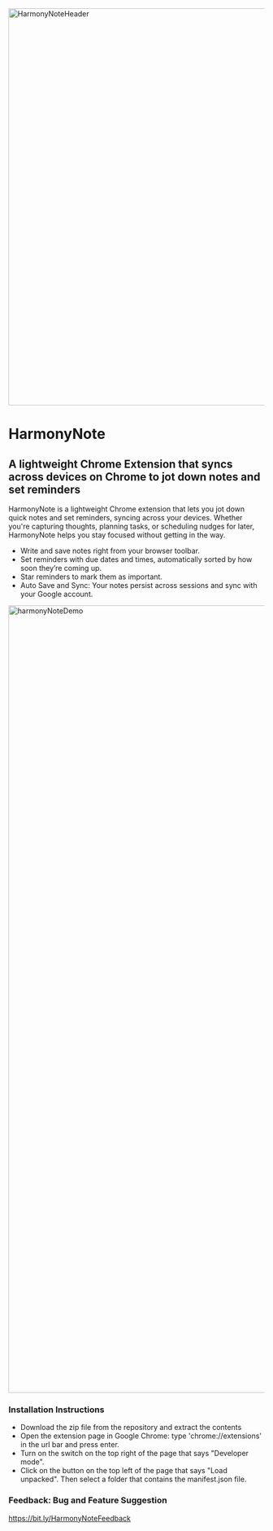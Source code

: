 <img width="780" alt="HarmonyNoteHeader" src="https://github.com/user-attachments/assets/c16f806a-7fd6-4e80-b20d-edfc5edd46eb" />

# HarmonyNote
## A lightweight Chrome Extension that syncs across devices on Chrome to jot down notes and set reminders

HarmonyNote is a lightweight Chrome extension that lets you jot down quick notes and set reminders, syncing across your devices. Whether you're capturing thoughts, planning tasks, or scheduling nudges for later, HarmonyNote helps you stay focused without getting in the way.
- Write and save notes right from your browser toolbar.
- Set reminders with due dates and times, automatically sorted by how soon they’re coming up.
- Star reminders to mark them as important.
- Auto Save and Sync: Your notes persist across sessions and sync with your Google account.

<img width="2661" height="1547" alt="harmonyNoteDemo" src="https://github.com/user-attachments/assets/f92000b1-3268-44a0-a4df-a2348654acc6" />

### Installation Instructions
- Download the zip file from the repository and extract the contents
- Open the extension page in Google Chrome: type 'chrome://extensions' in the url bar and press enter.
- Turn on the switch on the top right of the page that says "Developer mode".
- Click on the button on the top left of the page that says "Load unpacked". Then select a folder that contains the manifest.json file.

### Feedback: Bug and Feature Suggestion
https://bit.ly/HarmonyNoteFeedback
